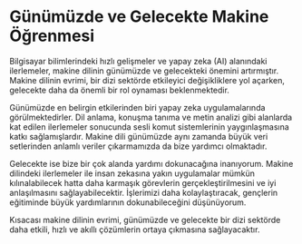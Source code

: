 # Günümüzde ve Gelecekte Makine Öğrenmesi
Bilgisayar bilimlerindeki hızlı gelişmeler ve yapay zeka (AI) alanındaki ilerlemeler, makine dilinin günümüzde ve gelecekteki önemini artırmıştır. Makine dilinin evrimi, bir dizi sektörde etkileyici değişikliklere yol açarken, gelecekte daha da önemli bir rol oynaması beklenmektedir.

Günümüzde en belirgin etkilerinden biri yapay zeka uygulamalarında görülmektedirler.
Dil anlama, konuşma tanıma ve metin analizi gibi alanlarda kat edilen ilerlemeler sonucunda
sesli komut sistemlerinin yaygınlaşmasına katkı sağlamışlardır.
Makine dili günümüzde aynı zamanda büyük veri setlerinden anlamlı veriler çıkarmamızda da bize yardımcı olmaktadır.

Gelecekte ise bize bir çok alanda yardımı dokunacağına inanıyorum.
Makine dilindeki ilerlemeler ile insan zekasına yakın uygulamalar mümkün kılınalabilecek hatta daha karmaşık görevlerin gerçekleştirilmesini ve iyi anlaşılmasını sağlayabilecektir.
İşlerimizi daha kolaylaştıracak, gençlerin eğitiminde büyük yardımlarının dokunabileceğini düşünüyorum.

Kısacası makine dilinin evrimi, günümüzde ve gelecekte bir dizi sektörde daha etkili, hızlı ve akıllı çözümlerin ortaya çıkmasına sağlayacaktır.
